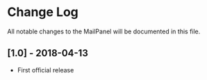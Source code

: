 Change Log
==========

All notable changes to the MailPanel will be documented in this file.

[1.0] - 2018-04-13
------------------

- First official release
